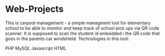 # Web-Projects

This is carpool management - a simple managment tool for elementary school to be able to monitor and keep track of school pick ups via QR code scanner.
It is supposed to scan the student id embedded i the QR code that goes in the parents car windshield.
Technologies in this tool:

PHP
MySQL
Javascript
HTML
